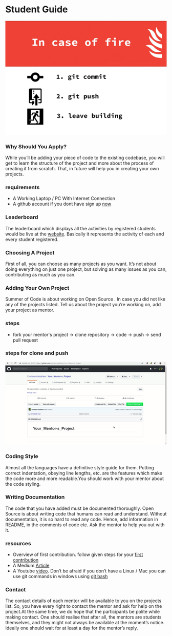 # Student Guide
![git](./git_meme.jpeg)
### Why Should You Apply?
While you’ll be adding your piece of code to the existing codebase,
you will get to learn the structure of the project and more about the
process of creating it from scratch.
That, in future will help you in creating your own projects.

### requirements
 - A Working Laptop / PC With Internet Connection
 - A github account if you dont have sign up [now](https://github.com/join)

### Leaderboard
The leaderboard which displays all the activities by registered students
would be live at the [website](https://whoami-shubham.github.io/Summer_of_Code/#/leaderboard). Basically it represents the activity
of each and every student registered.

### Choosing A Project
First of all, you can choose as many projects as you want. It’s not about
doing everything on just one project, but solving as many issues as you
can, contributing as much as you can.

### Adding Your Own Project
Summer of Code is about working on Open Source . In case you did not
like any of the projects listed. Tell us about
the project you’re working on, add your project as mentor.

### steps
  * fork your mentor's project -> clone repository -> code -> push  -> send pull request
### steps for clone and push
  ![git](./git.gif)
  


### Coding Style
Almost all the languages have a definitive style guide for them. Putting
correct indentation, obeying line lengths, etc. are the features which make
the code more and more readable.You should work with your mentor about the code styling.

### Writing Documentation
The code that you have added must be documented thoroughly. Open
Source is about writing code that humans can read and understand.
Without documentation, it is so hard to read any code. Hence, add
information in README, in the comments of code etc. Ask the mentor to
help you out with it.

### resources
 - Overview of first contribution. follow given steps for your [first contribution](https://github.com/firstcontributions/first-contributions)
 - A Medium [Article](https://codeburst.io/a-step-by-step-guide-to-making-your-first-github-contribution-5302260a2940)
 - A Youtube [video](https://youtu.be/MJUJ4wbFm_A). Don’t be afraid if you don’t have a Linux / Mac you can use git commands in windows
   using [git bash](https://git-scm.com/download/win)

### Contact
The contact details of each mentor will be available to you on the projects
list. So, you have every right to contact the mentor and ask for
help on the project.At the same time, we do hope that the participants be polite while making
contact. One should realise that after all, the mentors are students
themselves, and they might not always be available at the moment’s notice.
Ideally one should wait for at least a day for the mentor’s reply.


